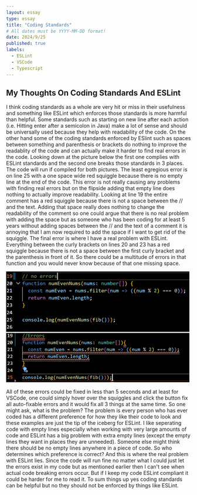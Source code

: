 ```yaml
---
layout: essay
type: essay
title: "Coding Standards"
# All dates must be YYYY-MM-DD format!
date: 2024/9/25
published: true
labels:
  - ESLint
  - VSCode
  - Typescript
---
```


## My Thoughts On Coding Standards And ESLint

I think coding standards as a whole are very hit or miss in their usefulness and something like ESLint which enforces those standards is more harmful than helpful. Some standards such as starting on new line after each action (i.e. Hitting enter after a semicolon in Java) make a lot of sense and should be universally used because they help with readability of the code. On the other hand some of the coding standards enforced by ESlint such as spaces between something and parenthesis or brackets do nothing to improve the readablity of the code and can actually make it harder to find real errors in the code. Looking down at the picture below the first one complies with ESLint standards and the second one breaks those standards in 3 places. The code will run if compiled for both pictures. The least egregious error is on line 25 with a one space wide red squiggle because there is no empty line at the end of the code. This error is not really causing any problems with finding real errors but on the flipside adding that empty line does nothing to actually improve readability. Looking at line 19 the entire comment has a red squiggle because there is not a space between the // and the text. Adding that space really does nothing to change the readability of the comment so one could argue that there is no real problem with adding the space but as someone who has been coding for at least 5 years without adding spaces between the // and the text of a comment it is annoying that I am now required to add the space if I want to get rid of the squiggle. The final error is where I have a real problem with ESLint. Everything between the curly brackets on lines 20 and 23 has a red squiggle because there is not a space between the first curly bracket and the parenthesis in front of it. So there could be a multitude of errors in that function and you would never know because of that one missing space. 

<img width="500px" class="text-center p-4" src="../img/Screenshot 2024-09-25 102632.png">

<img width="500px" class="text-center p-4" src="../img/Screenshot 2024-09-25 102700.png">

All of these errors could be fixed in less than 5 seconds and at least for VSCode, one could simply hover over the squiggles and click the button fix all auto-fixable errors and it would fix all 3 things at the same time. So one might ask, what is the problem? The problem is every person who has ever coded has a different preference for how they like their code to look and these examples are just the tip of the iceberg for ESLint. I like seperating code with empty lines especially when working with very large amounts of code and ESLint has a big problem with extra empty lines (except the empty lines they want in places they are unneeded). Someone else might think there should be no empty lines anywhere in a piece of code. So who determines which preference is correct? And this is where the real problem with ESLint lies. Since the code will run fine no matter what I could just let the errors exist in my code but as mentioned earlier then I can't see when actual code breaking errors occur. But if I keep my code ESLint compliant it could be harder for me to read it. To sum things up yes coding standards can be helpful but no they should not be enforced by things like ESLint. 

